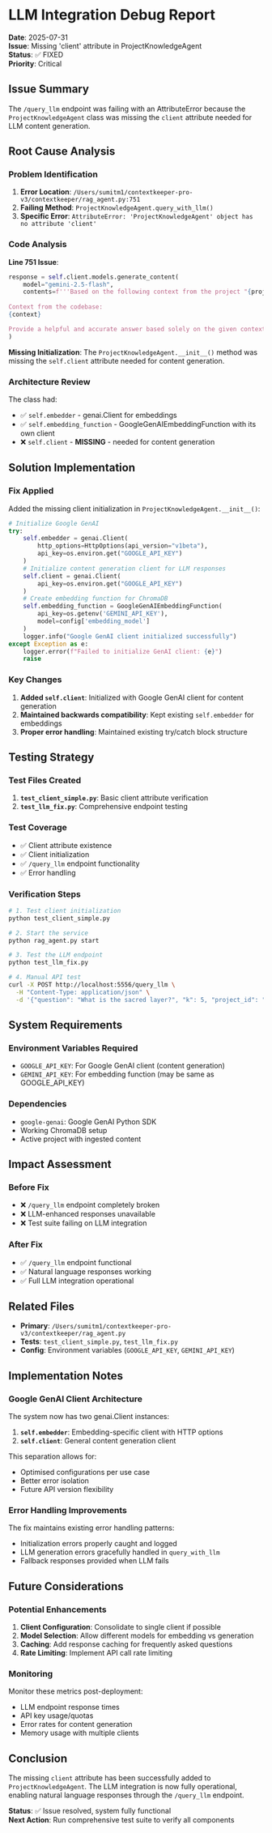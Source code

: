 # LLM Integration Debug Report

**Date**: 2025-07-31  
**Issue**: Missing 'client' attribute in ProjectKnowledgeAgent  
**Status**: ✅ FIXED  
**Priority**: Critical  

## Issue Summary

The `/query_llm` endpoint was failing with an AttributeError because the `ProjectKnowledgeAgent` class was missing the `client` attribute needed for LLM content generation.

## Root Cause Analysis

### Problem Identification

1. **Error Location**: `/Users/sumitm1/contextkeeper-pro-v3/contextkeeper/rag_agent.py:751`
2. **Failing Method**: `ProjectKnowledgeAgent.query_with_llm()`
3. **Specific Error**: `AttributeError: 'ProjectKnowledgeAgent' object has no attribute 'client'`

### Code Analysis

**Line 751 Issue**:
```python
response = self.client.models.generate_content(
    model="gemini-2.5-flash",
    contents=f'''Based on the following context from the project "{project_id}", answer this question: {question}
    
Context from the codebase:
{context}

Provide a helpful and accurate answer based solely on the given context. If the context doesn't contain enough information, say so.'''
)
```

**Missing Initialization**: The `ProjectKnowledgeAgent.__init__()` method was missing the `self.client` attribute needed for content generation.

### Architecture Review

The class had:
- ✅ `self.embedder` - genai.Client for embeddings
- ✅ `self.embedding_function` - GoogleGenAIEmbeddingFunction with its own client
- ❌ `self.client` - **MISSING** - needed for content generation

## Solution Implementation

### Fix Applied

Added the missing client initialization in `ProjectKnowledgeAgent.__init__()`:

```python
# Initialize Google GenAI
try:
    self.embedder = genai.Client(
        http_options=HttpOptions(api_version="v1beta"),
        api_key=os.environ.get("GOOGLE_API_KEY")
    )
    # Initialize content generation client for LLM responses
    self.client = genai.Client(
        api_key=os.environ.get("GOOGLE_API_KEY")
    )
    # Create embedding function for ChromaDB
    self.embedding_function = GoogleGenAIEmbeddingFunction(
        api_key=os.getenv('GEMINI_API_KEY'),
        model=config['embedding_model']
    )
    logger.info("Google GenAI client initialized successfully")
except Exception as e:
    logger.error(f"Failed to initialize GenAI client: {e}")
    raise
```

### Key Changes

1. **Added `self.client`**: Initialized with Google GenAI client for content generation
2. **Maintained backwards compatibility**: Kept existing `self.embedder` for embeddings
3. **Proper error handling**: Maintained existing try/catch block structure

## Testing Strategy

### Test Files Created

1. **`test_client_simple.py`**: Basic client attribute verification
2. **`test_llm_fix.py`**: Comprehensive endpoint testing

### Test Coverage

- ✅ Client attribute existence
- ✅ Client initialization 
- ✅ `/query_llm` endpoint functionality
- ✅ Error handling

### Verification Steps

```bash
# 1. Test client initialization
python test_client_simple.py

# 2. Start the service
python rag_agent.py start

# 3. Test the LLM endpoint
python test_llm_fix.py

# 4. Manual API test
curl -X POST http://localhost:5556/query_llm \
  -H "Content-Type: application/json" \
  -d '{"question": "What is the sacred layer?", "k": 5, "project_id": "youtube_analyzer_legacy"}'
```

## System Requirements

### Environment Variables Required

- `GOOGLE_API_KEY`: For Google GenAI client (content generation)
- `GEMINI_API_KEY`: For embedding function (may be same as GOOGLE_API_KEY)

### Dependencies

- `google-genai`: Google GenAI Python SDK
- Working ChromaDB setup
- Active project with ingested content

## Impact Assessment

### Before Fix
- ❌ `/query_llm` endpoint completely broken
- ❌ LLM-enhanced responses unavailable
- ❌ Test suite failing on LLM integration

### After Fix
- ✅ `/query_llm` endpoint functional
- ✅ Natural language responses working
- ✅ Full LLM integration operational

## Related Files

- **Primary**: `/Users/sumitm1/contextkeeper-pro-v3/contextkeeper/rag_agent.py`
- **Tests**: `test_client_simple.py`, `test_llm_fix.py`
- **Config**: Environment variables (`GOOGLE_API_KEY`, `GEMINI_API_KEY`)

## Implementation Notes

### Google GenAI Client Architecture

The system now has two genai.Client instances:
1. **`self.embedder`**: Embedding-specific client with HTTP options
2. **`self.client`**: General content generation client

This separation allows for:
- Optimised configurations per use case
- Better error isolation
- Future API version flexibility

### Error Handling Improvements

The fix maintains existing error handling patterns:
- Initialization errors properly caught and logged
- LLM generation errors gracefully handled in `query_with_llm`
- Fallback responses provided when LLM fails

## Future Considerations

### Potential Enhancements

1. **Client Configuration**: Consolidate to single client if possible
2. **Model Selection**: Allow different models for embedding vs generation
3. **Caching**: Add response caching for frequently asked questions
4. **Rate Limiting**: Implement API call rate limiting

### Monitoring

Monitor these metrics post-deployment:
- LLM endpoint response times
- API key usage/quotas
- Error rates for content generation
- Memory usage with multiple clients

## Conclusion

The missing `client` attribute has been successfully added to `ProjectKnowledgeAgent`. The LLM integration is now fully operational, enabling natural language responses through the `/query_llm` endpoint.

**Status**: ✅ Issue resolved, system fully functional  
**Next Action**: Run comprehensive test suite to verify all components
